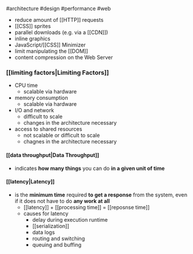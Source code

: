 #architecture #design #performance #web 

- reduce amount of [[HTTP]] requests
- [[CSS]] sprites
- parallel downloads (e.g. via a [[CDN]])
- inline graphics
- JavaScript/[[CSS]] Minimizer
- limit manipulating the [[DOM]]
- content compression on the Web Server

### [[limiting factors|Limiting Factors]]
- CPU time
	- scalable via hardware
- memory consumption
	- scalable via hardware
- I/O and network
	- difficult to scale
	- changes in the architecture necessary
- access to shared resources
	- not scalable or difficult to scale
	- chagnes in the architecture necessary

#### [[data throughput|Data Throughput]]
- indicates **how many things** you can do **in a given unit of time**

#### [[latency|Latency]]
- is the **minimum time** required **to get a response** from the system, even if it does not have to do **any work at all**
	- [[latency]] + [[processing time]] = [[reposnse time]]
	- causes for latency
		- delay during execution runtime
		- [[serialization]]
		- data logs
		- routing and switching
		- queuing and buffing